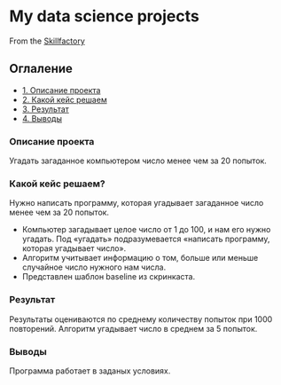 # My data science projects
From the [Skillfactory](https://github.com/KorsSergei/test/)

## Оглаление

* [1. Описание проекта](https://github.com/KorsSergei/test/tree/main/project_1README.md#Описание-проекта)
* [2. Какой кейс решаем](https://github.com/KorsSergei/test/tree/main/project_1README.md#Какой-кейс-решаем?)
* [3. Результат](https://github.com/KorsSergei/test/tree/main/project_1README.md#Результат)
* [4. Выводы](https://github.com/KorsSergei/test/tree/main/project_1README.md#Выводы)

### Описание проекта
Угадать загаданное компьютером число менее чем за 20 попыток.

### Какой кейс решаем?
Нужно написать программу, которая угадывает загаданное число менее чем за 20 попыток.
- Компьютер загадывает целое число от 1 до 100, и нам его нужно угадать. Под «угадать» подразумевается «написать программу, которая угадывает число».
- Алгоритм учитывает информацию о том, больше или меньше случайное число нужного нам числа.
- Представлен шаблон baseline из скринкаста.

### Результат
Результаты оцениваются по среднему количеству попыток при 1000 повторений. Алгоритм угадывает число в среднем за 5 попыток.

### Выводы
Программа работает в заданых условиях.